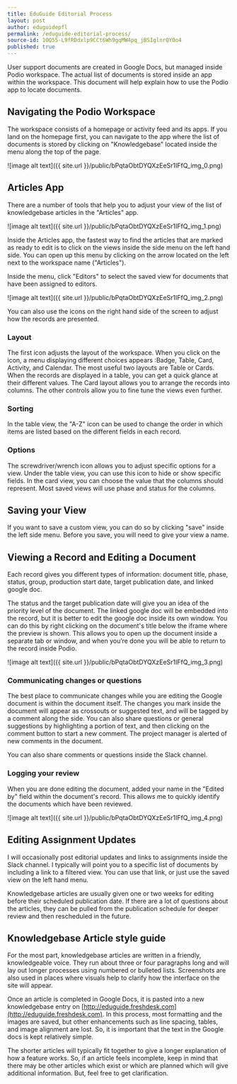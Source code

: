 ```yaml
---
title: EduGuide Editorial Process
layout: post
author: eduguidepfl
permalink: /eduguide-editorial-process/
source-id: 1OQ55-L9fRDdxlp9CCt6Wh9gqMW4pq_jBSIglnrQYOo4
published: true
---
```

User support documents are created in Google Docs, but managed inside Podio workspace. The actual list of documents is stored inside an app within the workspace. This document will help explain how to use the Podio app to locate documents.

## Navigating the Podio Workspace

The workspace consists of a homepage or activity feed and its apps. If you land on the homepage first, you can navigate to the app where the list of documents is stored by clicking on "Knowledgebase" located inside the menu along the top of the page.

 ![image alt text]({{ site.url }}/public/bPqtaObtDYQXzEeSr1IFfQ_img_0.png)

## Articles App

There are a number of tools that help you to adjust your view of the list of knowledgebase articles in the "Articles" app.

![image alt text]({{ site.url }}/public/bPqtaObtDYQXzEeSr1IFfQ_img_1.png)

Inside the Articles app, the fastest way to find the articles that are marked as ready to edit is to click on the views inside the side menu on the left hand side. You can open up this menu by clicking on the arrow located on the left next to the workspace name ("Articles").

Inside the menu, click "Editors" to select the saved view for documents that have been assigned to editors.

![image alt text]({{ site.url }}/public/bPqtaObtDYQXzEeSr1IFfQ_img_2.png)

You can also use the icons on the right hand side of the screen to adjust how the records are presented.

### Layout

The first icon adjusts the layout of the workspace. When you click on the icon, a menu displaying different choices appears :Badge, Table, Card, Activity, and Calendar. The most useful two layouts are Table or Cards. When the records are displayed in a table, you can get a quick glance at their different values. The Card layout allows you to arrange the records into columns. The other controls allow you to fine tune the views even further.

### Sorting

In the table view, the "A-Z" icon can be used to change the order in which items are listed based on the different fields in each record.

### Options

The screwdriver/wrench icon allows you to adjust specific options for a view. Under the table view, you can use this icon to hide or show specific fields. In the card view, you can choose the value that the columns should represent. Most saved views will use phase and status for the columns.

## Saving your View

If you want to save a custom view, you can do so by clicking "save" inside the left side menu. Before you save, you will need to give your view a name.

## Viewing a Record and Editing a Document

Each record gives you different types of information: document title, phase, status, group, production start date, target publication date, and linked google doc.

The status and the target publication date will give you an idea of the priority level of the document. The linked google doc will be embedded into the record, but it is better to edit the google doc inside its own window. You can do this by right clicking on the document's title below the iframe where the preview is shown. This allows you to open up the document inside a separate tab or window, and when you’re done you will be able to return to the record inside Podio.

![image alt text]({{ site.url }}/public/bPqtaObtDYQXzEeSr1IFfQ_img_3.png)

### Communicating changes or questions

The best place to communicate changes while you are editing the Google document is within the document itself. The changes you mark inside the document will appear as crossouts or suggested text, and will be tagged by a comment along the side. You can also share questions or general suggestions by highlighting a portion of text, and then clicking on the comment button to start a new comment. The project manager is alerted of new comments in the document.

You can also share comments or questions inside the Slack channel.

### Logging your review

When you are done editing the document, added your name in the "Edited by" field within the document's record. This allows me to quickly identify the documents which have been reviewed.

![image alt text]({{ site.url }}/public/bPqtaObtDYQXzEeSr1IFfQ_img_4.png)

## Editing Assignment Updates

I will occasionally post editorial updates and links to assignments inside the Slack channel. I typically will point you to a specific list of documents by including a link to a filtered view. You can use that link, or just use the saved view on the left hand menu.

Knowledgebase articles are usually given one or two weeks for editing before their scheduled publication date. If there are a lot of questions about the articles, they can be pulled from the publication schedule for deeper review and then rescheduled in the future.

## Knowledgebase Article style guide

For the most part, knowledgebase articles are written in a friendly, knowledgeable voice. They run about three or four paragraphs long and will lay out longer processes using numbered or bulleted lists. Screenshots are also used in places where visuals help to clarify how the interface on the site will appear.

Once an article is completed in Google Docs, it is pasted into a new knowledgebase entry on [http://eduguide.freshdesk.com](http://eduguide.freshdesk.com). In this process, most formatting and the images are saved, but other enhancements such as line spacing, tables, and image alignment are lost. So, it is important that the text in the Google docs is kept relatively simple.

The shorter articles will typically fit together to give a longer explanation of how a feature works. So, if an article feels incomplete, keep in mind that there may be other articles which exist or which are planned which will give additional information. But, feel free to get clarification.

